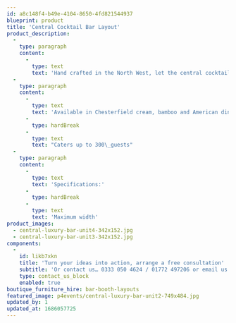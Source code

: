 ```yaml
---
id: a8c148f4-b49e-4104-8650-4fd821544937
blueprint: product
title: 'Central Cocktail Bar Layout'
product_description:
  -
    type: paragraph
    content:
      -
        type: text
        text: 'Hand crafted in the North West, let the central cocktail bar unit be the focal point of your event, designed alongside professional mixologists to ensure an efficient and effective service of up to 300 guests.'
  -
    type: paragraph
    content:
      -
        type: text
        text: 'Available in Chesterfield cream, bamboo and American diner'
      -
        type: hardBreak
      -
        type: text
        text: "Caters up to 300\_guests"
  -
    type: paragraph
    content:
      -
        type: text
        text: 'Specifications:'
      -
        type: hardBreak
      -
        type: text
        text: 'Maximum width'
product_images:
  - central-luxury-bar-unit4-342x152.jpg
  - central-luxury-bar-unit3-342x152.jpg
components:
  -
    id: likb7xkn
    title: 'Turn your ideas into action, arrange a free consultation'
    subtitle: 'Or contact us… 0333 050 4624 / 01772 497206 or email us: info@p4events.co.uk'
    type: contact_us_block
    enabled: true
boutique_furniture_hire: bar-booth-layouts
featured_image: p4events/central-luxury-bar-unit2-749x484.jpg
updated_by: 1
updated_at: 1686057725
---
```

